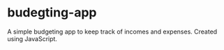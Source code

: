 # budegting-app
A simple budgeting app to keep track of incomes and expenses. Created using JavaScript.

